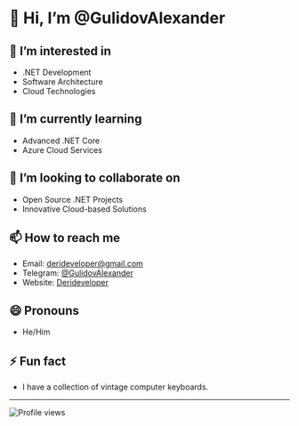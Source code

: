 # 👋 Hi, I’m @GulidovAlexander

## 👀 I’m interested in
- .NET Development
- Software Architecture
- Cloud Technologies

## 🌱 I’m currently learning
- Advanced .NET Core
- Azure Cloud Services

## 💞️ I’m looking to collaborate on
- Open Source .NET Projects
- Innovative Cloud-based Solutions

## 📫 How to reach me
- Email: [derideveloper@gmail.com](mailto:derideveloper@gmail.com)
- Telegram: [@GulidovAlexander](https://t.me/GulidovAlexander)
- Website: [Derideveloper](http://derideveloper.ru)

## 😄 Pronouns
- He/Him

## ⚡ Fun fact
- I have a collection of vintage computer keyboards.

---

![Profile views](https://komarev.com/ghpvc/?username=GulidovAlexander&style=flat-square)

<!---
GulidovAlexander/GulidovAlexander is a ✨ special ✨ repository because its `README.md` (this file) appears on your GitHub profile.
You can click the Preview link to take a look at your changes.
--->
